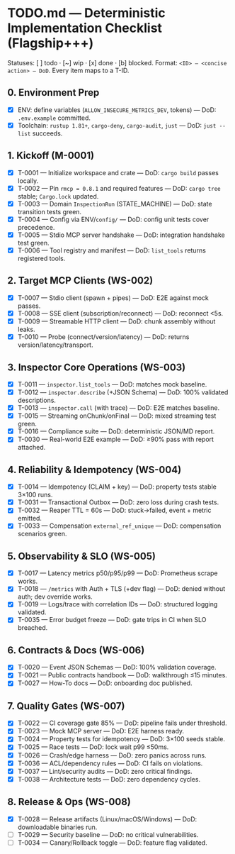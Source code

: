 # TODO.md — Deterministic Implementation Checklist (Flagship+++)

Statuses: [ ] todo · [~] wip · [x] done · [b] blocked.
Format: `<ID> — <concise action> — DoD`. Every item maps to a T-ID.

## 0. Environment Prep
- [x] ENV: define variables (`ALLOW_INSECURE_METRICS_DEV`, tokens) — DoD: `.env.example` committed.
- [x] Toolchain: `rustup 1.81+`, `cargo-deny`, `cargo-audit`, `just` — DoD: `just --list` succeeds.

## 1. Kickoff (M-0001)
- [x] T-0001 — Initialize workspace and crate — DoD: `cargo build` passes locally.
- [x] T-0002 — Pin `rmcp = 0.8.1` and required features — DoD: `cargo tree` stable; `Cargo.lock` updated.
- [x] T-0003 — Domain `InspectionRun` (STATE_MACHINE) — DoD: state transition tests green.
- [x] T-0004 — Config via ENV/`config/` — DoD: config unit tests cover precedence.
- [x] T-0005 — Stdio MCP server handshake — DoD: integration handshake test green.
- [x] T-0006 — Tool registry and manifest — DoD: `list_tools` returns registered tools.

## 2. Target MCP Clients (WS-002)
- [x] T-0007 — Stdio client (spawn + pipes) — DoD: E2E against mock passes.
- [x] T-0008 — SSE client (subscription/reconnect) — DoD: reconnect <5s.
- [x] T-0009 — Streamable HTTP client — DoD: chunk assembly without leaks.
- [x] T-0010 — Probe (connect/version/latency) — DoD: returns version/latency/transport.

## 3. Inspector Core Operations (WS-003)
- [x] T-0011 — `inspector.list_tools` — DoD: matches mock baseline.
- [x] T-0012 — `inspector.describe` (+JSON Schema) — DoD: 100% validated descriptions.
- [x] T-0013 — `inspector.call` (with trace) — DoD: E2E matches baseline.
- [x] T-0015 — Streaming onChunk/onFinal — DoD: mixed streaming test green.
- [x] T-0016 — Compliance suite — DoD: deterministic JSON/MD report.
- [x] T-0030 — Real-world E2E example — DoD: ≥90% pass with report attached.

## 4. Reliability & Idempotency (WS-004)
- [x] T-0014 — Idempotency (CLAIM + key) — DoD: property tests stable 3×100 runs.
- [x] T-0031 — Transactional Outbox — DoD: zero loss during crash tests.
- [x] T-0032 — Reaper TTL = 60s — DoD: stuck→failed, event + metric emitted.
- [x] T-0033 — Compensation `external_ref_unique` — DoD: compensation scenarios green.

## 5. Observability & SLO (WS-005)
- [x] T-0017 — Latency metrics p50/p95/p99 — DoD: Prometheus scrape works.
- [x] T-0018 — `/metrics` with Auth + TLS (+dev flag) — DoD: denied without auth; dev override works.
- [x] T-0019 — Logs/trace with correlation IDs — DoD: structured logging validated.
- [x] T-0035 — Error budget freeze — DoD: gate trips in CI when SLO breached.

## 6. Contracts & Docs (WS-006)
- [x] T-0020 — Event JSON Schemas — DoD: 100% validation coverage.
- [x] T-0021 — Public contracts handbook — DoD: walkthrough ≤15 minutes.
- [x] T-0027 — How-To docs — DoD: onboarding doc published.

## 7. Quality Gates (WS-007)
- [x] T-0022 — CI coverage gate 85% — DoD: pipeline fails under threshold.
- [x] T-0023 — Mock MCP server — DoD: E2E harness ready.
- [x] T-0024 — Property tests for idempotency — DoD: 3×100 seeds stable.
- [x] T-0025 — Race tests — DoD: lock wait p99 ≤50ms.
- [x] T-0026 — Crash/edge harness — DoD: zero panics across runs.
- [x] T-0036 — ACL/dependency rules — DoD: CI fails on violations.
- [x] T-0037 — Lint/security audits — DoD: zero critical findings.
- [x] T-0038 — Architecture tests — DoD: zero dependency cycles.

## 8. Release & Ops (WS-008)
- [x] T-0028 — Release artifacts (Linux/macOS/Windows) — DoD: downloadable binaries run.
- [ ] T-0029 — Security baseline — DoD: no critical vulnerabilities.
- [ ] T-0034 — Canary/Rollback toggle — DoD: feature flag validated.
